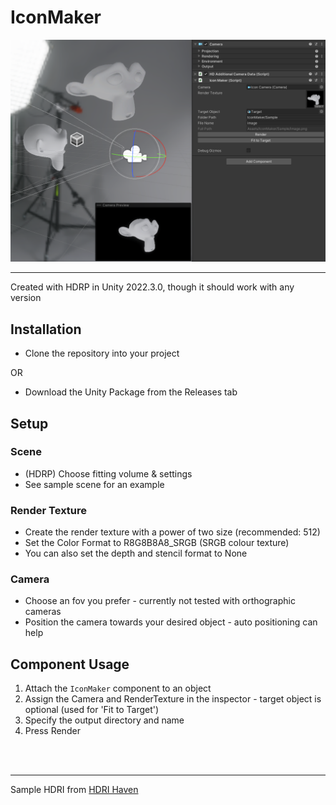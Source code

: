 # IconMaker

![Image of Unity Editor](Thumbnail.png)

----------

Created with HDRP in Unity 2022.3.0, though it should work with any version

## Installation
- Clone the repository into your project

OR

- Download the Unity Package from the Releases tab

## Setup
### Scene
- (HDRP) Choose fitting volume & settings
- See sample scene for an example
### Render Texture
- Create the render texture with a power of two size (recommended: 512)
- Set the Color Format to R8G8B8A8_SRGB (SRGB colour texture)
- You can also set the depth and stencil format to None
### Camera
- Choose an fov you prefer - currently not tested with orthographic cameras
- Position the camera towards your desired object - auto positioning can help

## Component Usage
1. Attach the `IconMaker` component to an object
2. Assign the Camera and RenderTexture in the inspector - target object is optional (used for 'Fit to Target')
3. Specify the output directory and name
4. Press Render


<br><br>


----------

Sample HDRI from [HDRI Haven](https://hdri-haven.com/hdri/black-and-white-photo-studio)